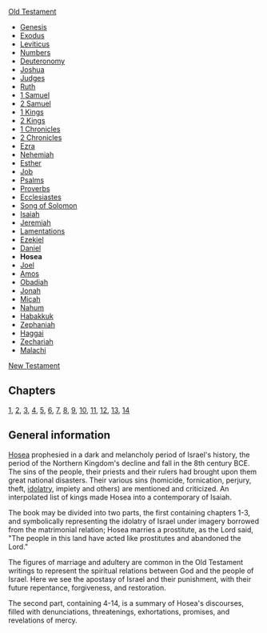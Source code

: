 [Old Testament](Old_Testament "Old Testament")
-   [Genesis](Genesis "Genesis")
-   [Exodus](Book_of_Exodus "Book of Exodus")
-   [Leviticus](Leviticus "Leviticus")
-   [Numbers](Book_of_Numbers "Book of Numbers")
-   [Deuteronomy](Deuteronomy "Deuteronomy")
-   [Joshua](Book_of_Joshua "Book of Joshua")
-   [Judges](Book_of_Judges "Book of Judges")
-   [Ruth](Book_of_Ruth "Book of Ruth")
-   [1 Samuel](Books_of_Samuel "Books of Samuel")
-   [2 Samuel](Books_of_Samuel "Books of Samuel")
-   [1 Kings](Books_of_Kings "Books of Kings")
-   [2 Kings](Books_of_Kings "Books of Kings")
-   [1 Chronicles](Books_of_Chronicles "Books of Chronicles")
-   [2 Chronicles](Books_of_Chronicles "Books of Chronicles")
-   [Ezra](Book_of_Ezra "Book of Ezra")
-   [Nehemiah](Book_of_Nehemiah "Book of Nehemiah")
-   [Esther](Book_of_Esther "Book of Esther")
-   [Job](Book_of_Job "Book of Job")
-   [Psalms](Book_of_Psalms "Book of Psalms")
-   [Proverbs](Book_of_Proverbs "Book of Proverbs")
-   [Ecclesiastes](Ecclesiastes "Ecclesiastes")
-   [Song of Solomon](Song_of_Solomon "Song of Solomon")
-   [Isaiah](Book_of_Isaiah "Book of Isaiah")
-   [Jeremiah](Book_of_Jeremiah "Book of Jeremiah")
-   [Lamentations](Book_of_Lamentations "Book of Lamentations")
-   [Ezekiel](Book_of_Ezekiel "Book of Ezekiel")
-   [Daniel](Book_of_Daniel "Book of Daniel")
-   **Hosea**
-   [Joel](Book_of_Joel "Book of Joel")
-   [Amos](Book_of_Amos "Book of Amos")
-   [Obadiah](Book_of_Obadiah "Book of Obadiah")
-   [Jonah](Book_of_Jonah "Book of Jonah")
-   [Micah](Book_of_Micah "Book of Micah")
-   [Nahum](Book_of_Nahum "Book of Nahum")
-   [Habakkuk](Book_of_Habakkuk "Book of Habakkuk")
-   [Zephaniah](Book_of_Zephaniah "Book of Zephaniah")
-   [Haggai](Book_of_Haggai "Book of Haggai")
-   [Zechariah](Book_of_Zechariah "Book of Zechariah")
-   [Malachi](Book_of_Malachi "Book of Malachi")

[New Testament](New_Testament "New Testament")
## Chapters

[1](index.php?title=Hosea_1&action=edit&redlink=1 "Hosea 1 (page does not exist)"),
[2](index.php?title=Hosea_2&action=edit&redlink=1 "Hosea 2 (page does not exist)"),
[3](index.php?title=Hosea_3&action=edit&redlink=1 "Hosea 3 (page does not exist)"),
[4](index.php?title=Hosea_4&action=edit&redlink=1 "Hosea 4 (page does not exist)"),
[5](index.php?title=Hosea_5&action=edit&redlink=1 "Hosea 5 (page does not exist)"),
[6](index.php?title=Hosea_6&action=edit&redlink=1 "Hosea 6 (page does not exist)"),
[7](index.php?title=Hosea_7&action=edit&redlink=1 "Hosea 7 (page does not exist)"),
[8](index.php?title=Hosea_8&action=edit&redlink=1 "Hosea 8 (page does not exist)"),
[9](index.php?title=Hosea_9&action=edit&redlink=1 "Hosea 9 (page does not exist)"),
[10](index.php?title=Hosea_10&action=edit&redlink=1 "Hosea 10 (page does not exist)"),
[11](index.php?title=Hosea_11&action=edit&redlink=1 "Hosea 11 (page does not exist)"),
[12](index.php?title=Hosea_12&action=edit&redlink=1 "Hosea 12 (page does not exist)"),
[13](index.php?title=Hosea_13&action=edit&redlink=1 "Hosea 13 (page does not exist)"),
[14](index.php?title=Hosea_14&action=edit&redlink=1 "Hosea 14 (page does not exist)")

## General information

[Hosea](index.php?title=Hosea&action=edit&redlink=1 "Hosea (page does not exist)")
prophesied in a dark and melancholy period of Israel's history, the
period of the Northern Kingdom's decline and fall in the 8th
century BCE. The sins of the people, their priests and their rulers
had brought upon them great national disasters. Their various sins
(homicide, fornication, perjury, theft,
[idolatry](Idolatry "Idolatry"), impiety and others) are mentioned
and criticized. An interpolated list of kings made Hosea into a
contemporary of Isaiah.

The book may be divided into two parts, the first containing
chapters 1-3, and symbolically representing the idolatry of Israel
under imagery borrowed from the matrimonial relation; Hosea marries
a prostitute, as the Lord said, "The people in this land have acted
like prostitutes and abandoned the Lord."

The figures of marriage and adultery are common in the Old
Testament writings to represent the spiritual relations between God
and the people of Israel. Here we see the apostasy of Israel and
their punishment, with their future repentance, forgiveness, and
restoration.

The second part, containing 4-14, is a summary of Hosea's
discourses, filled with denunciations, threatenings, exhortations,
promises, and revelations of mercy.



